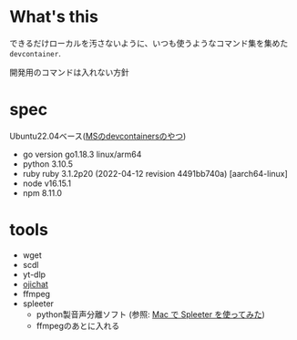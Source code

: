 # What's this

できるだけローカルを汚さないように、いつも使うようなコマンド集を集めた`devcontainer`.

開発用のコマンドは入れない方針

# spec

Ubuntu22.04ベース([MSのdevcontainersのやつ](https://github.com/microsoft/vscode-dev-containers/tree/v0.238.0/containers/ubuntu))

- go version go1.18.3 linux/arm64
- python 3.10.5
- ruby ruby 3.1.2p20 (2022-04-12 revision 4491bb740a) [aarch64-linux]
- node v16.15.1
- npm 8.11.0

# tools
- wget
- scdl
- yt-dlp
- [ojichat](https://github.com/greymd/ojichat)
- ffmpeg
- spleeter
  - python製音声分離ソフト (参照: [Mac で Spleeter を使ってみた](https://qiita.com/S_Katz/items/d528d221927e6929ab8e))
  - ffmpegのあとに入れる
